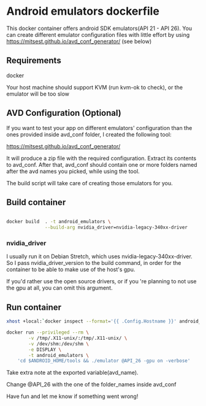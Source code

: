 # Android emulators dockerfile

This docker container offers android SDK emulators(API 21 - API 26).
You can create different emulator configuration files with little effort by using  https://mitsest.github.io/avd_conf_generator/ (see below)

## Requirements

docker

Your host machine should support KVM (run kvm-ok to check), or the emulator will be too slow

## AVD Configuration (Optional)

If you want to test your app on different emulators' configuration than the ones provided inside avd_conf folder, I created the following tool:

https://mitsest.github.io/avd_conf_generator/

It will produce a zip file with the required configuration.
Extract its contents to avd_conf.
After that, avd_conf should contain one or more folders named after the avd names you picked, while using the tool.

The build script will take care of creating those emulators for you.

## Build container

```bash

docker build  . -t android_emulators \
              --build-arg nvidia_driver=nvidia-legacy-340xx-driver
```

### nvidia_driver
I usually run it on Debian Stretch, which uses nvidia-legacy-340xx-driver. So I pass nvidia_driver_version to the build command, in order for the container to be able to make use of the host's gpu.

If you'd rather use the open source drivers, or if you 're planning to not use the gpu at all, you can omit this argument.

## Run container

```bash
xhost +local:`docker inspect --format='{{ .Config.Hostname }}' android_emulators`

docker run --privileged --rm \
		-v /tmp/.X11-unix/:/tmp/.X11-unix/ \
		-v /dev/shm:/dev/shm \
		-e DISPLAY \
		-t android_emulators \
    'cd $ANDROID_HOME/tools && ./emulator @API_26 -gpu on -verbose'
```

Take extra note at the exported variable(avd_name).

Change @API_26 with the one of the folder_names inside avd_conf

Have fun and let me know if something went wrong!
